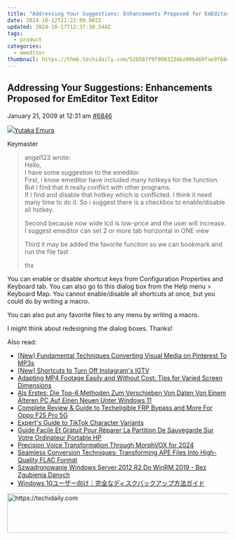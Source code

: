 ```yaml
---
title: "Addressing Your Suggestions: Enhancements Proposed for EmEditor Text Editor"
date: 2024-10-12T21:22:09.802Z
updated: 2024-10-17T12:37:30.544Z
tags:
  - product
categories:
  - emeditor
thumbnail: https://thmb.techidaily.com/526587f9f9083224ba90b469fae9f684a8ef66dad7a99594a73a26d6b57f4450.jpg
---
```


## Addressing Your Suggestions: Enhancements Proposed for EmEditor Text Editor

January 21, 2009 at 12:31 am [#6846](https://tools.techidaily.com/emeditor/products/) 

[![](https://secure.gravatar.com/avatar/a0a6377144ed3636f985d87303f65ed2?s=80&d=identicon&r=g)Yutaka Emura](https://www.emeditor.com/forums/users/yemura/ "View Yutaka Emura's profile")

Keymaster

> angel123 wrote:  
> Hello,  
> I have some suggestion to the emeditor.  
> First, i know emeditor have included many hotkeys for the function. But i find that it really conflict with other programs.  
> If i find and disable that hotkey which is conflicted. I think it need many time to do it. So i suggest there is a checkbox to enable/disable all hotkey.
> 
> Second because now wide lcd is low-price and the user will increase. I suggest emeditor can set 2 or more tab horizontal in ONE view
> 
> Third it may be added the favorite function so we can bookmark and run the file fast
> 
> thx

 You can enable or disable shortcut keys from Configuration Properties and Keyboard tab. You can also go to this dialog box from the Help menu > Keyboard Map. You cannot enable/disable all shortcuts at once, but you could do by writing a macro.

 You can also put any favorite files to any menu by writing a macro.

 I might think about redesigning the dialog boxes. Thanks!

<ins class="adsbygoogle"
     style="display:block"
     data-ad-format="autorelaxed"
     data-ad-client="ca-pub-7571918770474297"
     data-ad-slot="1223367746"></ins>

<ins class="adsbygoogle"
     style="display:block"
     data-ad-client="ca-pub-7571918770474297"
     data-ad-slot="8358498916"
     data-ad-format="auto"
     data-full-width-responsive="true"></ins>

<span class="atpl-alsoreadstyle">Also read:</span>
<div><ul>
<li><a href="https://some-knowledge.techidaily.com/new-fundamental-techniques-converting-visual-media-on-pinterest-to-mp3s/"><u>[New] Fundamental Techniques Converting Visual Media on Pinterest To MP3s</u></a></li>
<li><a href="https://instagram-videos.techidaily.com/new-shortcuts-to-turn-off-instagrams-igtv/"><u>[New] Shortcuts to Turn Off Instagram's IGTV</u></a></li>
<li><a href="https://some-approaches.techidaily.com/adapting-mp4-footage-easily-and-without-cost-tips-for-varied-screen-dimensions/"><u>Adapting MP4 Footage Easily and Without Cost: Tips for Varied Screen Dimensions</u></a></li>
<li><a href="https://win-excellent.techidaily.com/als-erstes-die-top-6-methoden-zum-verschieben-von-daten-von-einem-alteren-pc-auf-einen-neuen-unter-windows-11/"><u>Als Erstes: Die Top-6 Methoden Zum Verschieben Von Daten Von Einem Älteren PC Auf Einen Neuen Unter Windows 11</u></a></li>
<li><a href="https://android-unlock.techidaily.com/complete-review-and-guide-to-techeligible-frp-bypass-and-more-for-oppo-f25-pro-5g-by-drfone-android/"><u>Complete Review & Guide to Techeligible FRP Bypass and More For Oppo F25 Pro 5G</u></a></li>
<li><a href="https://tiktok-video-files.techidaily.com/experts-guide-to-tiktok-character-variants/"><u>Expert's Guide to TikTok Character Variants</u></a></li>
<li><a href="https://win-excellent.techidaily.com/guide-facile-et-gratuit-pour-reparer-la-partition-de-sauvegarde-sur-votre-ordinateur-portable-hp/"><u>Guide Facile Et Gratuit Pour Réparer La Partition De Sauvegarde Sur Votre Ordinateur Portable HP</u></a></li>
<li><a href="https://extra-support.techidaily.com/precision-voice-transformation-through-morphvox-for-2024/"><u>Precision Voice Transformation Through MorphVOX for 2024</u></a></li>
<li><a href="https://win-exclusive.techidaily.com/seamless-conversion-techniques-transforming-ape-files-into-high-quality-flac-format/"><u>Seamless Conversion Techniques: Transforming APE Files Into High-Quality FLAC Format</u></a></li>
<li><a href="https://win-excellent.techidaily.com/szwadronowanie-windows-server-2012-r2-do-winrm-2019-bez-zgubienia-danych/"><u>Szwadronowanie Windows Server 2012 R2 Do WinRM 2019 - Bez Zgubienia Danych</u></a></li>
<li><a href="https://win-excellent.techidaily.com/1728487008789-windows-10/"><u>Windows 10ユーザー向け｜完全なディスクバックアップ方法ガイド</u></a></li>
</ul></div>

<!-- affiliate ads begin -->
<a href="https://appsumo.8odi.net/c/5597632/2049390/7443" target="_top" id="2049390">
  <img src="//a.impactradius-go.com/display-ad/7443-2049390" border="0" alt="https://techidaily.com" width="728" height="90"/>
</a>
<img height="0" width="0" src="https://appsumo.8odi.net/i/5597632/2049390/7443" style="position:absolute;visibility:hidden;" border="0" />
<!-- affiliate ads end -->

